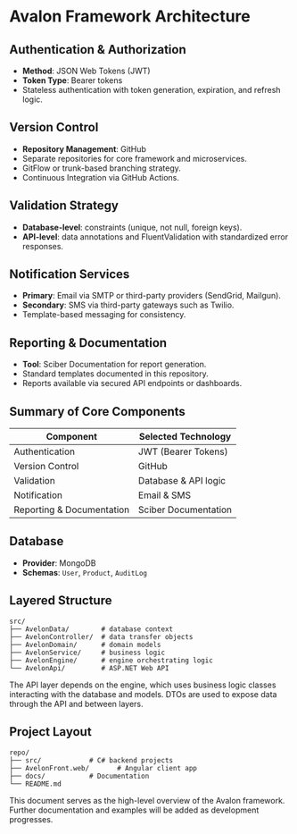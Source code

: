 # Avalon Framework Architecture

## Authentication & Authorization
- **Method**: JSON Web Tokens (JWT)
- **Token Type**: Bearer tokens
- Stateless authentication with token generation, expiration, and refresh logic.

## Version Control
- **Repository Management**: GitHub
- Separate repositories for core framework and microservices.
- GitFlow or trunk-based branching strategy.
- Continuous Integration via GitHub Actions.

## Validation Strategy
- **Database-level**: constraints (unique, not null, foreign keys).
- **API-level**: data annotations and FluentValidation with standardized error responses.

## Notification Services
- **Primary**: Email via SMTP or third-party providers (SendGrid, Mailgun).
- **Secondary**: SMS via third-party gateways such as Twilio.
- Template-based messaging for consistency.

## Reporting & Documentation
- **Tool**: Sciber Documentation for report generation.
- Standard templates documented in this repository.
- Reports available via secured API endpoints or dashboards.

## Summary of Core Components

| Component                   | Selected Technology         |
| --------------------------- | --------------------------- |
| Authentication              | JWT (Bearer Tokens)         |
| Version Control             | GitHub                      |
| Validation                  | Database & API logic        |
| Notification                | Email & SMS                 |
| Reporting & Documentation   | Sciber Documentation        |

## Database

- **Provider**: MongoDB
- **Schemas**: `User`, `Product`, `AuditLog`

## Layered Structure

```
src/
├── AvelonData/        # database context
├── AvelonController/  # data transfer objects
├── AvelonDomain/      # domain models
├── AvelonService/     # business logic
├── AvelonEngine/      # engine orchestrating logic
└── AvelonApi/         # ASP.NET Web API
```

The API layer depends on the engine, which uses business logic classes interacting with the database and models. DTOs are used to expose data through the API and between layers.

## Project Layout

```
repo/
├── src/            # C# backend projects
├── AvelonFront.web/       # Angular client app
├── docs/           # Documentation
└── README.md
```

This document serves as the high-level overview of the Avalon framework. Further documentation and examples will be added as development progresses.
